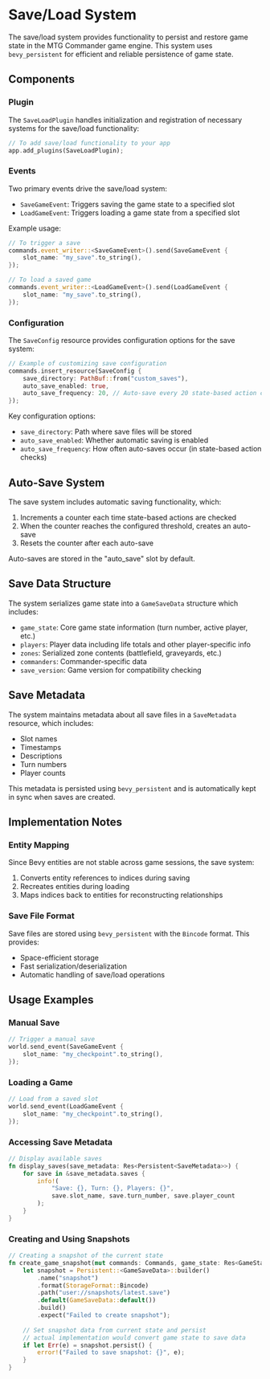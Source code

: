 # Save/Load System

The save/load system provides functionality to persist and restore game state in the MTG Commander game engine. This system uses `bevy_persistent` for efficient and reliable persistence of game state.

## Components

### Plugin

The `SaveLoadPlugin` handles initialization and registration of necessary systems for the save/load functionality:

```rust
// To add save/load functionality to your app
app.add_plugins(SaveLoadPlugin);
```

### Events

Two primary events drive the save/load system:

- `SaveGameEvent`: Triggers saving the game state to a specified slot
- `LoadGameEvent`: Triggers loading a game state from a specified slot

Example usage:

```rust
// To trigger a save
commands.event_writer::<SaveGameEvent>().send(SaveGameEvent {
    slot_name: "my_save".to_string(),
});

// To load a saved game
commands.event_writer::<LoadGameEvent>().send(LoadGameEvent {
    slot_name: "my_save".to_string(),
});
```

### Configuration

The `SaveConfig` resource provides configuration options for the save system:

```rust
// Example of customizing save configuration
commands.insert_resource(SaveConfig {
    save_directory: PathBuf::from("custom_saves"),
    auto_save_enabled: true,
    auto_save_frequency: 20, // Auto-save every 20 state-based action checks
});
```

Key configuration options:
- `save_directory`: Path where save files will be stored
- `auto_save_enabled`: Whether automatic saving is enabled
- `auto_save_frequency`: How often auto-saves occur (in state-based action checks)

## Auto-Save System

The save system includes automatic saving functionality, which:

1. Increments a counter each time state-based actions are checked
2. When the counter reaches the configured threshold, creates an auto-save
3. Resets the counter after each auto-save

Auto-saves are stored in the "auto_save" slot by default.

## Save Data Structure

The system serializes game state into a `GameSaveData` structure which includes:

- `game_state`: Core game state information (turn number, active player, etc.)
- `players`: Player data including life totals and other player-specific info
- `zones`: Serialized zone contents (battlefield, graveyards, etc.)
- `commanders`: Commander-specific data
- `save_version`: Game version for compatibility checking

## Save Metadata

The system maintains metadata about all save files in a `SaveMetadata` resource, which includes:
- Slot names
- Timestamps
- Descriptions
- Turn numbers
- Player counts

This metadata is persisted using `bevy_persistent` and is automatically kept in sync when saves are created.

## Implementation Notes

### Entity Mapping

Since Bevy entities are not stable across game sessions, the save system:
1. Converts entity references to indices during saving
2. Recreates entities during loading
3. Maps indices back to entities for reconstructing relationships

### Save File Format

Save files are stored using `bevy_persistent` with the `Bincode` format. This provides:
- Space-efficient storage
- Fast serialization/deserialization
- Automatic handling of save/load operations

## Usage Examples

### Manual Save

```rust
// Trigger a manual save
world.send_event(SaveGameEvent {
    slot_name: "my_checkpoint".to_string(),
});
```

### Loading a Game

```rust
// Load from a saved slot
world.send_event(LoadGameEvent {
    slot_name: "my_checkpoint".to_string(),
});
```

### Accessing Save Metadata

```rust
// Display available saves
fn display_saves(save_metadata: Res<Persistent<SaveMetadata>>) {
    for save in &save_metadata.saves {
        info!(
            "Save: {}, Turn: {}, Players: {}",
            save.slot_name, save.turn_number, save.player_count
        );
    }
}
```

### Creating and Using Snapshots

```rust
// Creating a snapshot of the current state
fn create_game_snapshot(mut commands: Commands, game_state: Res<GameState>) {
    let snapshot = Persistent::<GameSaveData>::builder()
        .name("snapshot")
        .format(StorageFormat::Bincode)
        .path("user://snapshots/latest.save")
        .default(GameSaveData::default())
        .build()
        .expect("Failed to create snapshot");
    
    // Set snapshot data from current state and persist
    // actual implementation would convert game state to save data
    if let Err(e) = snapshot.persist() {
        error!("Failed to save snapshot: {}", e);
    }
}
``` 
